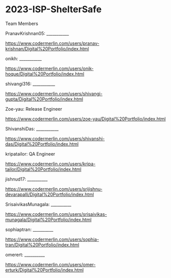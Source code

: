# 2023-ISP-ShelterSafe
Team Members

PranavKrishnan05: ___________

https://www.codermerlin.com/users/pranav-krishnan/Digital%20Portfolio/index.html

onikh: ___________

https://www.codermerlin.com/users/onik-hoque/Digital%20Portfolio/index.html

shivangi316: ___________

https://www.codermerlin.com/users/shivangi-gupta/Digital%20Portfolio/index.html

Zoe-yau: Release Engineer

https://www.codermerlin.com/users/zoe-yau/Digital%20Portfolio/index.html

ShivanshiDas: ___________

https://www.codermerlin.com/users/shivanshi-das/Digital%20Portfolio/index.html

kripatailor: QA Engineer

https://www.codermerlin.com/users/kripa-tailor/Digital%20Portfolio/index.html

jishnud17: __________

https://www.codermerlin.com/users/srijishnu-devarapalli/Digital%20Portfolio/index.html

SrisaivikasMunagala: __________

https://www.codermerlin.com/users/srisaivikas-munagala/Digital%20Portfolio/index.html

sophiaptran: __________

https://www.codermerlin.com/users/sophia-tran/Digital%20Portfolio/index.html

omerert: __________

https://www.codermerlin.com/users/omer-erturk/Digital%20Portfolio/index.html

